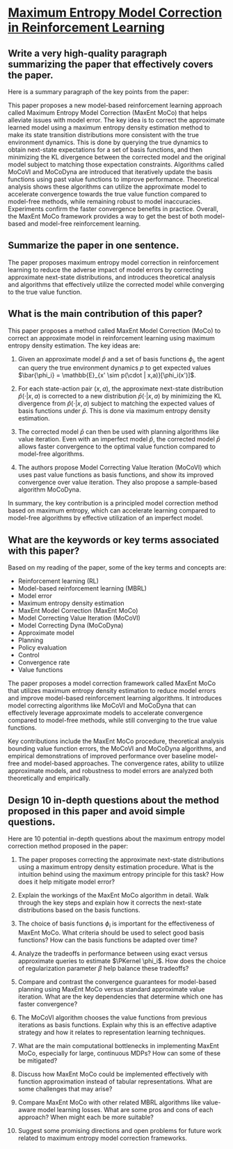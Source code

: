 # [Maximum Entropy Model Correction in Reinforcement Learning](https://arxiv.org/abs/2311.17855)

## Write a very high-quality paragraph summarizing the paper that effectively covers the paper.

 Here is a summary paragraph of the key points from the paper:

This paper proposes a new model-based reinforcement learning approach called Maximum Entropy Model Correction (MaxEnt MoCo) that helps alleviate issues with model error. The key idea is to correct the approximate learned model using a maximum entropy density estimation method to make its state transition distributions more consistent with the true environment dynamics. This is done by querying the true dynamics to obtain next-state expectations for a set of basis functions, and then minimizing the KL divergence between the corrected model and the original model subject to matching those expectation constraints. Algorithms called MoCoVI and MoCoDyna are introduced that iteratively update the basis functions using past value functions to improve performance. Theoretical analysis shows these algorithms can utilize the approximate model to accelerate convergence towards the true value function compared to model-free methods, while remaining robust to model inaccuracies. Experiments confirm the faster convergence benefits in practice. Overall, the MaxEnt MoCo framework provides a way to get the best of both model-based and model-free reinforcement learning.


## Summarize the paper in one sentence.

 The paper proposes maximum entropy model correction in reinforcement learning to reduce the adverse impact of model errors by correcting approximate next-state distributions, and introduces theoretical analysis and algorithms that effectively utilize the corrected model while converging to the true value function.


## What is the main contribution of this paper?

 This paper proposes a method called MaxEnt Model Correction (MoCo) to correct an approximate model in reinforcement learning using maximum entropy density estimation. The key ideas are:

1) Given an approximate model $\hat{p}$ and a set of basis functions $\phi_i$, the agent can query the true environment dynamics $p$ to get expected values $\bar{\phi_i} = \mathbb{E}_{x' \sim p(\cdot | x,a)}[\phi_i(x')]$. 

2) For each state-action pair $(x,a)$, the approximate next-state distribution $\hat{p}(\cdot | x,a)$ is corrected to a new distribution $\bar{p}(\cdot | x,a)$ by minimizing the KL divergence from $\hat{p}(\cdot | x,a)$ subject to matching the expected values of basis functions under $\bar{p}$. This is done via maximum entropy density estimation.

3) The corrected model $\bar{p}$ can then be used with planning algorithms like value iteration. Even with an imperfect model $\hat{p}$, the corrected model $\bar{p}$ allows faster convergence to the optimal value function compared to model-free algorithms.

4) The authors propose Model Correcting Value Iteration (MoCoVI) which uses past value functions as basis functions, and show its improved convergence over value iteration. They also propose a sample-based algorithm MoCoDyna.

In summary, the key contribution is a principled model correction method based on maximum entropy, which can accelerate learning compared to model-free algorithms by effective utilization of an imperfect model.


## What are the keywords or key terms associated with this paper?

 Based on my reading of the paper, some of the key terms and concepts are:

- Reinforcement learning (RL)
- Model-based reinforcement learning (MBRL) 
- Model error
- Maximum entropy density estimation
- MaxEnt Model Correction (MaxEnt MoCo)
- Model Correcting Value Iteration (MoCoVI)
- Model Correcting Dyna (MoCoDyna)
- Approximate model
- Planning
- Policy evaluation
- Control
- Convergence rate
- Value functions

The paper proposes a model correction framework called MaxEnt MoCo that utilizes maximum entropy density estimation to reduce model errors and improve model-based reinforcement learning algorithms. It introduces model correcting algorithms like MoCoVI and MoCoDyna that can effectively leverage approximate models to accelerate convergence compared to model-free methods, while still converging to the true value functions.

Key contributions include the MaxEnt MoCo procedure, theoretical analysis bounding value function errors, the MoCoVI and MoCoDyna algorithms, and empirical demonstrations of improved performance over baseline model-free and model-based approaches. The convergence rates, ability to utilize approximate models, and robustness to model errors are analyzed both theoretically and empirically.


## Design 10 in-depth questions about the method proposed in this paper and avoid simple questions.

 Here are 10 potential in-depth questions about the maximum entropy model correction method proposed in the paper:

1. The paper proposes correcting the approximate next-state distributions using a maximum entropy density estimation procedure. What is the intuition behind using the maximum entropy principle for this task? How does it help mitigate model error?

2. Explain the workings of the MaxEnt MoCo algorithm in detail. Walk through the key steps and explain how it corrects the next-state distributions based on the basis functions. 

3. The choice of basis functions $\phi_i$ is important for the effectiveness of MaxEnt MoCo. What criteria should be used to select good basis functions? How can the basis functions be adapted over time?

4. Analyze the tradeoffs in performance between using exact versus approximate queries to estimate $\PKernel \phi_i$. How does the choice of regularization parameter $\beta$ help balance these tradeoffs?

5. Compare and contrast the convergence guarantees for model-based planning using MaxEnt MoCo versus standard approximate value iteration. What are the key dependencies that determine which one has faster convergence?

6. The MoCoVI algorithm chooses the value functions from previous iterations as basis functions. Explain why this is an effective adaptive strategy and how it relates to representation learning techniques.

7. What are the main computational bottlenecks in implementing MaxEnt MoCo, especially for large, continuous MDPs? How can some of these be mitigated?

8. Discuss how MaxEnt MoCo could be implemented effectively with function approximation instead of tabular representations. What are some challenges that may arise?

9. Compare MaxEnt MoCo with other related MBRL algorithms like value-aware model learning losses. What are some pros and cons of each approach? When might each be more suitable?

10. Suggest some promising directions and open problems for future work related to maximum entropy model correction frameworks.
